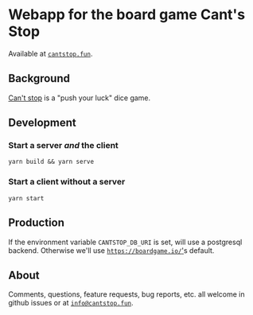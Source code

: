 # Webapp for the board game Cant's Stop

Available at [`cantstop.fun`][csf].


## Background

[Can't stop][wiki] is a "push your luck" dice game.


## Development

### Start a server *and* the client
```
yarn build && yarn serve
```

### Start a client without a server
```
yarn start
```


## Production

If the environment variable `CANTSTOP_DB_URI` is set, will use a postgresql backend.
Otherwise we'll use [`https://boardgame.io/`'][bgio]s default.


## About

Comments, questions, feature requests, bug reports, etc. all welcome in github issues or at [`info@cantstop.fun`][email].


[csf]: https://cantstop.fun
[wiki]: https://en.wikipedia.org/wiki/Can%27t_Stop_(board_game)
[bgio]: https://boardgame.io/
[email]: mailto:info@cantstop.fun
